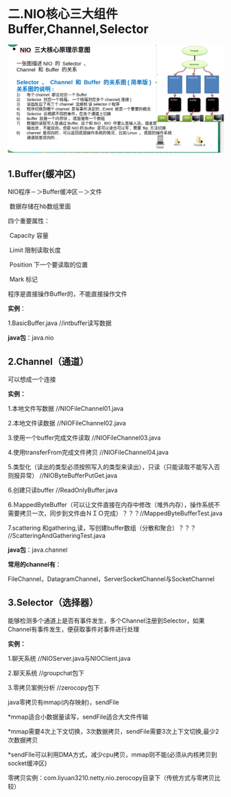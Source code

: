 # 二.NIO核心三大组件Buffer,Channel,Selector

![](img/nio-2.1.png)

## 1.Buffer(缓冲区)

NIO程序－＞Buffer缓冲区－＞文件

​	数据存储在hb数组里面

四个重要属性：

​	Capacity	容量

​	Limit	限制读取长度

​	Position	下一个要读取的位置

​	Mark	标记

程序是直接操作Buffer的，不能直接操作文件

**实例**：

1.BasicBuffer.java	//intbuffer读写数据

**java包**：java.nio

## 2.Channel（通道）

可以想成一个连接

**实例：**

1.本地文件写数据	//NIOFileChannel01.java

2.本地文件读数据	//NIOFileChannel02.java

3.使用一个buffer完成文件读取 	//NIOFileChannel03.java

4.使用transferFrom完成文件拷贝	//NIOFileChannel04.java

5.类型化（读出的类型必须按照写入的类型来读出），只读（只能读取不能写入否则报异常） //NIOByteBufferPutGet.java

6.创建只读buffer   //ReadOnlyBuffer.java

6.ＭappedByteBuffer（可以让文件直接在内存中修改（堆外内存），操作系统不需要拷贝一次，同步到文件由ＮＩＯ完成）？？？//MappedByteBufferTest.java

7.scattering 和gathering,读，写创建buffer数组（分散和聚合）？？？	//ScatteringAndGatheringTest.java

**java包**：java.channel

**常用的channel有**：

FileChannel，DatagramChannel，ServerSocketChannel与SocketChannel

## 3.Selector（选择器）

能够检测多个通道上是否有事件发生，多个Channel注册到Selector，如果Channel有事件发生，便获取事件对事件进行处理

**实例：**

1.聊天系统	//NIOServer.java与NIOClient.java

2.聊天系统	//groupchat包下

3.零拷贝案例分析  //zerocopy包下

java零拷贝有mmap(内存映射)，sendFile

*mmap适合小数据量读写，sendFile适合大文件传输

*mmap需要4次上下文切换，3次数据拷贝，sendFile需要3次上下文切换,最少2次数据拷贝

*sendFIle可以利用DMA方式，减少cpu拷贝，mmap则不能(必须从内核拷贝到socket缓冲区)

零拷贝实例：com.liyuan3210.netty.nio.zerocopy目录下（传统方式与零拷贝比较）